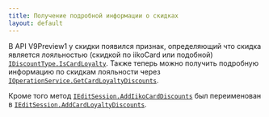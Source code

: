 ```yaml
---
title: Получение подробной информации о скидках
layout: default
---
```


В API V9Preview1 у скидки появился признак, определяющий что скидка является лояльностью (скидкой по iikoCard или подобной)
[`IDiscountType.IsCardLoyalty`](https://iiko.github.io/front.api.sdk/v9/html/T_Resto_Front_Api_Data_Orders_IDiscountType.htm).
Также теперь можно получить подробную информацию по скидкам лояльности через  [`IOperationService.GetCardLoyaltyDiscounts`](https://iiko.github.io/front.api.sdk/v9/html/T_Resto_Front_Api_IOperationService.htm). 

Кроме того метод [`IEditSession.AddIikoCardDiscounts`](https://iiko.github.io/front.api.sdk/v8/html/M_Resto_Front_Api_Editors_IEditSession_AddIikoCardDiscounts.htm) был переименован в [`IEditSession.AddCardLoyaltyDiscounts`](https://iiko.github.io/front.api.sdk/v9/html/M_Resto_Front_Api_Editors_IEditSession_AddCardLoyaltyDiscounts.htm).